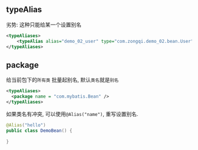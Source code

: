 

## typeAlias

劣势: 这种只能给某一个设置别名

```xml
<typeAliases>
	<typeAlias alias="demo_02_user" type="com.zongqi.demo_02.bean.User"/>
</typeAliases>

```



## package

给当前包下的`所有类` 批量起别名,  默认`类名`就是`别名`

```xml
<typeAliases> 
  <package name = "com.mybatis.Bean" />
</typeAliases>
```

如果类名有冲突, 可以使用`@Alias("name")`, 重写设置别名.

```java
@Alias("hello")
public class DemoBean() {
  
}
```

